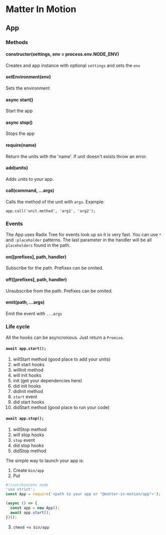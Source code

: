 # Matter In Motion

## App

### Methods

#### constructor(settings, env = process.env.NODE_ENV)

Creates and app instance with optional `settings` and sets the `env`

#### setEnvironment(env)

Sets the environment

#### async start()

Start the app

#### async stop()

Stops the app

#### require(name)

Return the units with the 'name'. If unit doesn't exists throw an error.

#### add(units)

Adds units to your app.

#### call(command, ...args)

Calls the method of the unit with `args`. Example:

`app.call('unit.method', 'arg1', 'arg2');`

### Events

The App uses Radix Tree for events look up so it is very fast. You can use `*` and `:placeholder` patterns. The last parameter in the handler will be all `placeholders` found in the path.

#### on([prefixes], path, handler)

Subscribe for the path. Prefixes can be omited.

#### off([prefixes], path, handler)

Unsubscribe from the path. Prefixes can be omited.

#### emit(path, ...args)

Emit the event with `...args`

### Life cycle

All the hooks can be asyncronious. Just return a `Promise`.

#### `await app.start();`

1. willStart method (good place to add your units)
2. will start hooks
3. willInit method
4. will init hooks
5. init (get your dependencies here)
6. did init hooks
7. didInit method
8. `start` event
9. did start hooks
10. didStart method (good place to run your code)

#### `await app.stop();`

1. willStop method
2. will stop hooks
3. `stop` event
4. did stop hooks
5. didStop method

The simple way to launch your app is:

1. Create `bin/app`
2. Put

```js
#!/usr/bin/env node
'use strict';
const App = require('<path to your app or "@matter-in-motion/app">');

(async () => {
  const app = new App();
  await app.start();
})();
```

3. `chmod +x bin/app`



